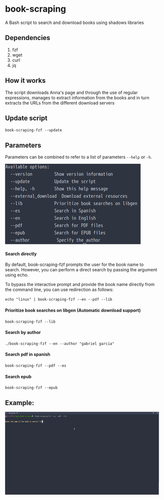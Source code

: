 # book-scraping
A Bash script to search and download books using shadows libraries
## Dependencies
1. fzf
2. wget
3. curl
4. jq
## How it works 
The script downloads Anna's page and through the use of regular expressions, manages to extract information from the books and in turn extracts the URLs from the different download servers

## Update script 
`book-scraping-fzf --update`

## Parameters
Parameters can be combined to refer to a list of parameters `--help` or `-h`.

![help](https://raw.githubusercontent.com/IamJony/semi-nord-theme-bluefish/main/Screenshot_2024-07-21-09-03-25_1366x768.png)

#### Search directly
By default, book-scraping-fzf prompts the user for the book name to search. However, you can perform a direct search by passing the argument using echo.

To bypass the interactive prompt and provide the book name directly from the command line, you can use redirection as follows: 

`echo "linux" | book-scraping-fzf --en --pdf --lib`


#### Prioritize book searches on libgen (**Automatic download support**)

`book-scraping-fzf --lib`

#### Search by author
`./book-scraping-fzf --en --author "gabriel garcia"`

#### Search pdf in spanish

`book-scraping-fzf --pdf --es` 

#### Search epub

`book-scraping-fzf --epub`



## Example:
![book-scraping-fzf](https://raw.githubusercontent.com/IamJony/semi-nord-theme-bluefish/main/a-2024-07-21_20.17.07%20(online-video-cutter.com)(1).gif)

